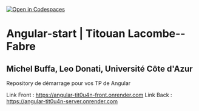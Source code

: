 [![Open in Codespaces](https://classroom.github.com/assets/launch-codespace-2972f46106e565e64193e422d61a12cf1da4916b45550586e14ef0a7c637dd04.svg)](https://classroom.github.com/open-in-codespaces?assignment_repo_id=16036098)
# Angular-start | Titouan Lacombe--Fabre
## Michel Buffa, Leo Donati, Université Côte d'Azur 
Repository de démarrage pour vos TP de Angular

Link Front : https://angular-tit0u4n-front.onrender.com
Link Back : https://angular-tit0u4n-server.onrender.com